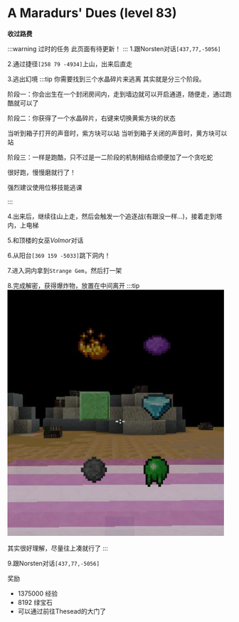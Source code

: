 # A Maradurs' Dues (level 83)
**收过路费**

:::warning 过时的任务
此页面有待更新！
:::
1.跟Norsten对话`[437,77,-5056]`

2.通过捷径`[258 79 -4934]`上山，出来后直走

3.逃出幻境
:::tip 你需要找到三个水晶碎片来逃离
其实就是分三个阶段。

阶段一：你会出生在一个封闭房间内，走到墙边就可以开启通道，随便走，通过跑酷就可以了

阶段二：你获得了一个水晶碎片，右键来切换黄紫方块的状态

当听到箱子打开的声音时，紫方块可以站
当听到箱子关闭的声音时，黄方块可以站

阶段三：一样是跑酷，只不过是一二阶段的机制相结合顺便加了一个贪吃蛇

很好跑，慢慢磨就行了！

强烈建议使用位移技能逃课

:::

4.出来后，继续往山上走，然后会触发一个追逐战(有跟没一样...)，接着走到塔内，上电梯

5.和顶楼的女巫*Volmor*对话

6.从阳台`[369 159 -5033]`跳下洞内！

7.进入洞内拿到`Strange Gem`，然后打一架

8.完成解密，获得爆炸物，放置在中间离开
:::tip
![](/assets/img/lvl83-1.jpg)

其实很好理解，尽量往上凑就行了
:::

9.跟Norsten对话`[437,77,-5056]`

奖励
+ 1375000 经验
+ 8192 绿宝石
+ 可以通过前往Thesead的大门了